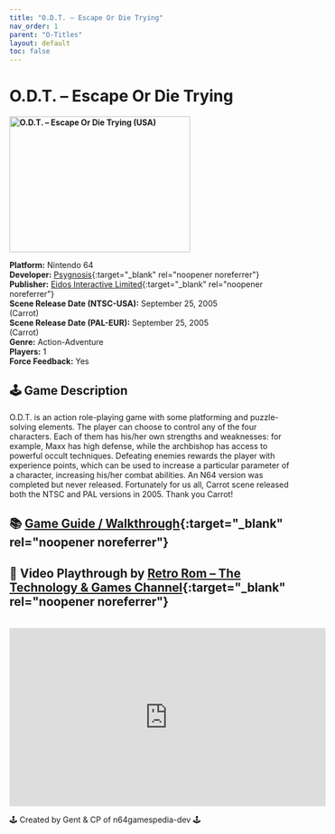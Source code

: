 ```yaml
---
title: "O.D.T. – Escape Or Die Trying"
nav_order: 1
parent: "O-Titles"
layout: default
toc: false
---
```


# O.D.T. – Escape Or Die Trying

<b>
<img src="https://images.launchbox-app.com/aa1b14a7-4751-4fbe-b219-bf7fc3d58000.png" alt="O.D.T. – Escape Or Die Trying (USA)" width="320" height="240" />
</b>

**Platform:** Nintendo 64  
**Developer:** [Psygnosis](https://en.wikipedia.org/wiki/Psygnosis){:target="_blank" rel="noopener noreferrer"}  
**Publisher:** [Eidos Interactive Limited](https://en.wikipedia.org/wiki/Square_Enix_Europe){:target="_blank" rel="noopener noreferrer"}  
**Scene Release Date (NTSC-USA):** September 25, 2005  
(Carrot)  
**Scene Release Date (PAL-EUR):** September 25, 2005  
(Carrot)  
**Genre:** Action-Adventure  
**Players:** 1  
**Force Feedback:** Yes  

## 🕹️ Game Description
O.D.T. is an action role-playing game with some platforming and puzzle-solving elements. The player can choose to control any of the four characters. Each of them has his/her own strengths and weaknesses: for example, Maxx has high defense, while the archbishop has access to powerful occult techniques. Defeating enemies rewards the player with experience points, which can be used to increase a particular parameter of a character, increasing his/her combat abilities. An N64 version was completed but never released. Fortunately for us all, Carrot scene released both the NTSC and PAL versions in 2005. Thank you Carrot!

## 📚 [Game Guide / Walkthrough](https://gamefaqs.gamespot.com/pc/198219-odt-escape-or-die-trying/faqs/80248){:target="_blank" rel="noopener noreferrer"}

## 🎥 Video Playthrough by [Retro Rom – The Technology & Games Channel](https://www.youtube.com/channel/UCn5Q_ZV6WS9IZI2aHTIqoJg){:target="_blank" rel="noopener noreferrer"}  
<br />  
<iframe width="560" height="315" src="https://www.youtube.com/embed/fGh9IYEQFWI" title="O.D.T. – Escape Or Die Trying Gameplay" frameborder="0" allowfullscreen></iframe>

🕹️ Created by Gent & CP of n64gamespedia-dev 🕹️  
<!-- Vault Format: n64gamespedia-dev -->  
<!-- Protocol Source: _vault-specs/format-protocol.md -->
